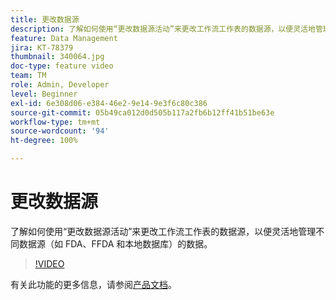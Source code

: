 ```yaml
---
title: 更改数据源
description: 了解如何使用“更改数据源活动”来更改工作流工作表的数据源，以便灵活地管理不同数据源（如 FDA、FFDA 和本地数据库）的数据。
feature: Data Management
jira: KT-78379
thumbnail: 340064.jpg
doc-type: feature video
team: TM
role: Admin, Developer
level: Beginner
exl-id: 6e308d06-e384-46e2-9e14-9e3f6c80c386
source-git-commit: 05b49ca012d0d505b117a2fb6b12ff41b51be63e
workflow-type: tm+mt
source-wordcount: '94'
ht-degree: 100%

---
```


# 更改数据源

了解如何使用“更改数据源活动”来更改工作流工作表的数据源，以便灵活地管理不同数据源（如 FDA、FFDA 和本地数据库）的数据。

>[!VIDEO](https://video.tv.adobe.com/v/340064?quality=12&learn=on)

有关此功能的更多信息，请参阅[产品文档](https://experienceleague.adobe.com/docs/campaign/campaign-v8/config/workflows.html?lang=zh-Hans#change-data-source-activity)。
